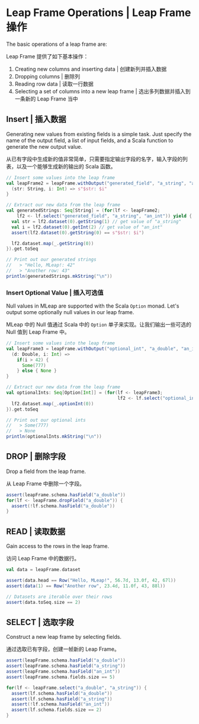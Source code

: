 # Leap Frame Operations | Leap Frame 操作

The basic operations of a leap frame are:

Leap Frame 提供了如下基本操作：

1. Creating new columns and inserting data | 创建新列并插入数据
2. Dropping columns | 删除列
3. Reading row data | 读取一行数据
4. Selecting a set of columns into a new leap frame | 选出多列数据并插入到一条新的 Leap Frame 当中

## Insert | 插入数据

Generating new values from existing fields is a simple task. Just specify the name of the output field, a list of input fields, and a Scala function to generate the new output value.

从已有字段中生成新的值非常简单，只需要指定输出字段的名字，输入字段的列表，以及一个能够生成新的输出的 Scala 函数。

```scala
// Insert some values into the leap frame
val leapFrame2 = leapFrame.withOutput("generated_field", "a_string", "an_int") {
  (str: String, i: Int) => s"$str: $i"
}

// Extract our new data from the leap frame
val generatedStrings: Seq[String] = (for(lf <- leapFrame2;
    lf2 <- lf.select("generated_field", "a_string", "an_int")) yield {
  val str = lf2.dataset(0).getString(1) // get value of "a_string"
  val i = lf2.dataset(0).getInt(2) // get value of "an_int"
  assert(lf2.dataset(0).getString(0) == s"$str: $i")

  lf2.dataset.map(_.getString(0))
}).get.toSeq

// Print out our generated strings
//   > "Hello, MLeap!: 42"
//   > "Another row: 43"
println(generatedStrings.mkString("\n"))
```

### Insert Optional Value | 插入可选值

Null values in MLeap are supported with the Scala `Option` monad. Let's output some optionally null values in our leap frame.

MLeap 中的 Null 值通过 Scala 中的 `Option` 单子来实现。让我们输出一些可选的 Null 值到 Leap Frame 中。  

```scala
// Insert some values into the leap frame
val leapFrame3 = leapFrame.withOutput("optional_int", "a_double", "an_int") {
  (d: Double, i: Int) =>
    if(i > 42) {
      Some(777)
    } else { None }
}

// Extract our new data from the leap frame
val optionalInts: Seq[Option[Int]] = (for(lf <- leapFrame3;
                                          lf2 <- lf.select("optional_int")) yield {
  lf2.dataset.map(_.optionInt(0))
}).get.toSeq

// Print out our optional ints
//   > Some(777)
//   > None
println(optionalInts.mkString("\n"))
```

## DROP | 删除字段

Drop a field from the leap frame.

从 Leap Frame 中删除一个字段。

```scala
assert(leapFrame.schema.hasField("a_double"))
for(lf <- leapFrame.dropField("a_double")) {
  assert(!lf.schema.hasField("a_double"))
}
```

## READ | 读取数据

Gain access to the rows in the leap frame.

访问 Leap Frame 中的数据行。

```scala
val data = leapFrame.dataset

assert(data.head == Row("Hello, MLeap!", 56.7d, 13.0f, 42, 67l))
assert(data(1) == Row("Another row", 23.4d, 11.0f, 43, 88l))

// Datasets are iterable over their rows
assert(data.toSeq.size == 2)
```

## SELECT | 选取字段

Construct a new leap frame by selecting fields.

通过选取已有字段，创建一帧新的 Leap Frame。

```scala
assert(leapFrame.schema.hasField("a_double"))
assert(leapFrame.schema.hasField("a_string"))
assert(leapFrame.schema.hasField("an_int"))
assert(leapFrame.schema.fields.size == 5)

for(lf <- leapFrame.select("a_double", "a_string")) {
  assert(lf.schema.hasField("a_double"))
  assert(lf.schema.hasField("a_string"))
  assert(!lf.schema.hasField("an_int"))
  assert(lf.schema.fields.size == 2)
}
```

